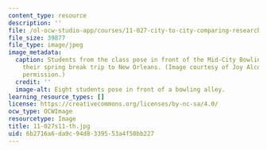 ```yaml
---
content_type: resource
description: ''
file: /ol-ocw-studio-app/courses/11-027-city-to-city-comparing-researching-and-writing-about-cities-new-orleans-spring-2011/6b2716a6da9c94d8339553a4f50bb227_11-027s11-th.jpg
file_size: 39877
file_type: image/jpeg
image_metadata:
  caption: Students from the class pose in front of the Mid-City Bowling Lanes during
    their spring break trip to New Orleans. (Image courtesy of Joy Alcock. Used with
    permission.)
  credit: ''
  image-alt: Eight students pose in front of a bowling alley.
learning_resource_types: []
license: https://creativecommons.org/licenses/by-nc-sa/4.0/
ocw_type: OCWImage
resourcetype: Image
title: 11-027s11-th.jpg
uid: 6b2716a6-da9c-94d8-3395-53a4f50bb227
---
```


